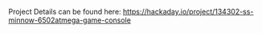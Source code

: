 Project Details can be found here: https://hackaday.io/project/134302-ss-minnow-6502atmega-game-console